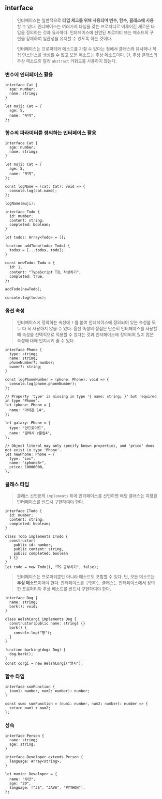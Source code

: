 ## interface

> 인터페이스는 일반적으로 **타입 체크를 위해 사용되며 변수, 함수, 클래스에 사용**할 수 있다.
> 인터페이스는 여러가지 타입을 갖는 프로퍼티로 이루어진 새로운 타입을 정의하는 것과 유사하다.
> 인터페이스에 선언된 프로퍼티 또는 메소드의 구현을 강제하여 일관성을 유지할 수 있도록 하는 것이다.
>
> 인터페이스는 프로퍼티와 메소드를 가질 수 있다는 점에서 클래스와 유사하나 직접 인스턴스를 생성할 수 없고 모든 메소드는 추상 메소드이다. 단, 추상 클래스의 추상 메소드와 달리 `abstract` 키워드를 사용하지 않는다.

### 변수에 인터페이스 활용

```tsx
interface Cat {
  age: number;
  name: string;
}

let muji: Cat = {
  age: 5,
  name: "무지",
};
```

### 함수의 파라미터를 정의하는 인터페이스 활용

```tsx
interface Cat {
  age: number;
  name: string;
}

let muji: Cat = {
  age: 5,
  name: "무지",
};

const logName = (cat: Cat): void => {
  console.log(cat.name);
};

logName(muji);

interface Todo {
  id: number;
  content: string;
  completed: boolean;
}

let todos: Array<Todo> = [];

function addTodo(todo: Todo) {
  todos = [...todos, todo];
}

const newTodo: Todo = {
  id: 1,
  content: "TypeScript TIL 작성하기",
  completed: true,
};

addTodo(newTodo);

console.log(todos);
```

### 옵션 속성

> 인터페이스에 정의하는 속성에 `?` 를 붙여 인터페이스에 정의되어 있는 속성을 모두 다 꼭 사용하지 않을 수 있다.
> 옵션 속성의 장점은 단순히 인터페이스를 사용할 때 속성을 선택적으로 적용할 수 있다는 것과
> 인터페이스에 정의되어 있지 않은 속성에 대해 인지시켜 줄 수 있다.

```tsx
interface Phone {
  type: string;
  name: string;
  phoneNumber?: number;
  owner?: string;
}

const logPhoneNumber = (phone: Phone): void => {
  console.log(phone.phoneNumber);
};

// Property 'type' is missing in type '{ name: string; }' but required in type 'Phone'.
let iphone: Phone = {
  name: "아이폰 14",
};

let galaxy: Phone = {
  type: "안드로이드",
  name: "갤럭시 z플립4",
};

// Object literal may only specify known properties, and 'price' does not exist in type 'Phone'.
let newPhone: Phone = {
  type: "ios",
  name: "iphone8+",
  price: 10000000,
};
```

### 클래스 타입

> 클래스 선언문의 `implements` 뒤에 인터페이스를 선언하면 해당 클래스는 지정된 인터페이스를 반드시 구현하여야 한다.

```tsx
interface ITodo {
  id: number;
  content: string;
  completed: boolean;
}

class Todo implements ITodo {
  constructor(
    public id: number,
    public content: string,
    public completed: boolean
  ) {}
}
let todo = new Todo(1, "TS 공부하기", false);
```

> 인터페이스는 프로퍼티뿐만 아니라 메소드도 포함할 수 있다. 단, 모든 메소드는 **추상 메소드**이어야 한다. 인터페이스를 구현하는 클래스는 인터페이스에서 정의한 프로퍼티와 추상 메소드를 반드시 구현하여야 한다.

```tsx
interface Dog {
  name: string;
  bark(): void;
}

class WelshCorgi implements Dog {
  constructor(public name: string) {}
  bark() {
    console.log("뫙");
  }
}

function barking(dog: Dog) {
  dog.bark();
}
const corgi = new WelshCorgi("웰시");
```

### 함수 타입

```tsx
interface sumFunction {
  (num1: number, num2: number): number;
}

const sum: sumFunction = (num1: number, num2: number): number => {
  return num1 + num2;
};
```

### 상속

```tsx
interface Person {
  name: string;
  age: string;
}

interface Developer extends Person {
  language: Array<string>;
}

let mumin: Developer = {
  name: "무민",
  age: "20",
  language: ["JS", "JAVA", "PYTHON"],
};
```
